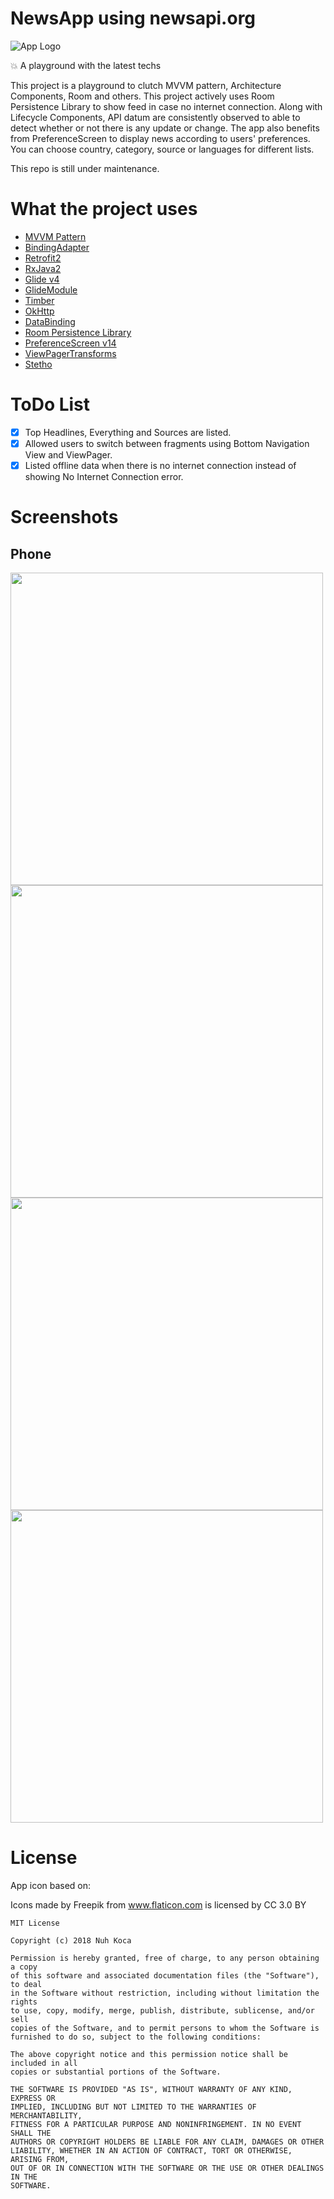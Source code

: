 # NewsApp using newsapi.org

![App Logo](https://github.com/nuhkoca/NewsApp-MVVM-DataBinding-RxJava-Retrofit/blob/master/app/src/main/res/mipmap-xxxhdpi/ic_launcher_round.png)

:boom: A playground with the latest techs

This project is a playground to clutch MVVM pattern, Architecture Components, Room and others. This project actively uses Room Persistence Library to show feed in case no internet connection. Along with Lifecycle Components, API datum are consistently observed to able to detect whether or not there is any update or change. The app also benefits from PreferenceScreen to display news according to users' preferences. You can choose country, category, source or languages for different lists.

This repo is still under maintenance.

# What the project uses

* [MVVM Pattern](https://github.com/googlesamples/android-architecture)
* [BindingAdapter](https://developer.android.com/reference/android/databinding/BindingAdapter.html)
* [Retrofit2](https://github.com/square/retrofit)
* [RxJava2](https://github.com/ReactiveX/RxJava)
* [Glide v4](https://github.com/bumptech/glide)
* [GlideModule](http://bumptech.github.io/glide/doc/generatedapi.html#availability)
* [Timber](https://github.com/JakeWharton/timber)
* [OkHttp](https://github.com/square/okhttp)
* [DataBinding](https://developer.android.com/topic/libraries/data-binding/index.html)
* [Room Persistence Library](https://github.com/googlecodelabs/android-room-with-a-view)
* [PreferenceScreen v14](https://developer.android.com/reference/android/preference/Preference)
* [ViewPagerTransforms](https://github.com/ToxicBakery/ViewPagerTransforms)
* [Stetho](http://facebook.github.io/stetho/)

# ToDo List

- [x] Top Headlines, Everything and Sources are listed.
- [x] Allowed users to switch between fragments using Bottom Navigation View and ViewPager.
- [x] Listed offline data when there is no internet connection instead of showing No Internet Connection error.

# Screenshots

## Phone

<p align="left">
<img src="https://github.com/nuhkoca/NewsApp-MVVM-DataBinding-RxJava-Retrofit/blob/master/art/offline_data.png" height="500"/>

<img src="https://github.com/nuhkoca/NewsApp-MVVM-DataBinding-RxJava-Retrofit/blob/master/art/preferences.png" height="500"/>

<img src="https://github.com/nuhkoca/NewsApp-MVVM-DataBinding-RxJava-Retrofit/blob/master/art/no_internet_screen.png" height="500"/>

<img src="https://github.com/nuhkoca/NewsApp-MVVM-DataBinding-RxJava-Retrofit/blob/master/art/no_internet_warning.png" height="500"/>
</p>


# License

App icon based on:

Icons made by Freepik from www.flaticon.com is licensed by CC 3.0 BY

```
MIT License

Copyright (c) 2018 Nuh Koca

Permission is hereby granted, free of charge, to any person obtaining a copy
of this software and associated documentation files (the "Software"), to deal
in the Software without restriction, including without limitation the rights
to use, copy, modify, merge, publish, distribute, sublicense, and/or sell
copies of the Software, and to permit persons to whom the Software is
furnished to do so, subject to the following conditions:

The above copyright notice and this permission notice shall be included in all
copies or substantial portions of the Software.

THE SOFTWARE IS PROVIDED "AS IS", WITHOUT WARRANTY OF ANY KIND, EXPRESS OR
IMPLIED, INCLUDING BUT NOT LIMITED TO THE WARRANTIES OF MERCHANTABILITY,
FITNESS FOR A PARTICULAR PURPOSE AND NONINFRINGEMENT. IN NO EVENT SHALL THE
AUTHORS OR COPYRIGHT HOLDERS BE LIABLE FOR ANY CLAIM, DAMAGES OR OTHER
LIABILITY, WHETHER IN AN ACTION OF CONTRACT, TORT OR OTHERWISE, ARISING FROM,
OUT OF OR IN CONNECTION WITH THE SOFTWARE OR THE USE OR OTHER DEALINGS IN THE
SOFTWARE.
```
